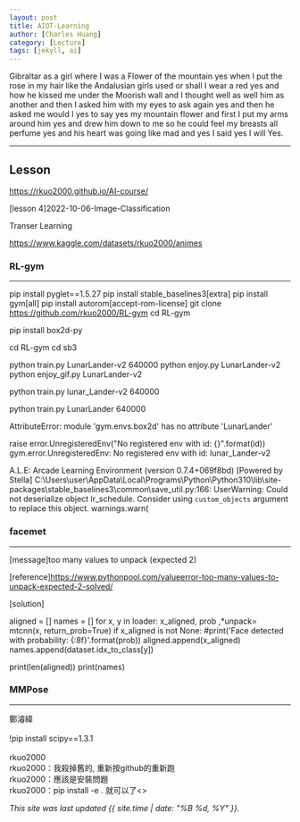 ```yaml
---
layout: post
title: AIOT-Learning
author: [Charles Huang]
category: [Lecture]
tags: [jekyll, ai]
---
```


Gibraltar as a girl where I was a Flower of the mountain yes when I put the rose in my hair like the Andalusian girls used or shall I wear a red yes and how he kissed me under the Moorish wall and I thought well as well him as another and then I asked him with my eyes to ask again yes and then he asked me would I yes to say yes my mountain flower and first I put my arms around him yes and drew him down to me so he could feel my breasts all perfume yes and his heart was going like mad and yes I said yes I will Yes.

---



## Lesson

https://rkuo2000.github.io/AI-course/

[lesson 4]2022-10-06-Image-Classification

Transer Learning

https://www.kaggle.com/datasets/rkuo2000/animes
	

### RL-gym
---
pip install pyglet==1.5.27
pip install stable_baselines3[extra]
pip install gym[all]
pip install autorom[accept-rom-license]
git clone https://github.com/rkuo2000/RL-gym
cd RL-gym

pip install box2d-py 

cd RL-gym
cd sb3

python train.py LunarLander-v2 640000
python enjoy.py LunarLander-v2
python enjoy_gif.py LunarLander-v2


python train.py lunar_Lander-v2 640000

python train.py LunarLander 640000

AttributeError: module 'gym.envs.box2d' has no attribute 'LunarLander'

raise error.UnregisteredEnv("No registered env with id: {}".format(id))
gym.error.UnregisteredEnv: No registered env with id: lunar_Lander-v2

A.L.E: Arcade Learning Environment (version 0.7.4+069f8bd)
[Powered by Stella]
C:\Users\user\AppData\Local\Programs\Python\Python310\lib\site-packages\stable_baselines3\common\save_util.py:166: UserWarning: Could not deserialize object lr_schedule. Consider using `custom_objects` argument to replace this object.
  warnings.warn(

### facemet
---

[message]too many values to unpack (expected 2)<br>
 
[reference]https://www.pythonpool.com/valueerror-too-many-values-to-unpack-expected-2-solved/
 
[solution]<br>
 
aligned = []
names = []
for x, y in loader:
    x_aligned, prob ,*unpack= mtcnn(x, return_prob=True)
       if x_aligned is not None:
         #print('Face detected with probability: {:8f}'.format(prob))
        aligned.append(x_aligned)
        names.append(dataset.idx_to_class[y])

print(len(aligned))
print(names)


### MMPose
---

鄭濬緯<br>
<br>
!pip install scipy==1.3.1<br>
<br>
rkuo2000<br>
rkuo2000：我殺掉舊的, 重新按github的重新跑<br> 
rkuo2000：應該是安裝問題 <br>
rkuo2000：pip install -e . 就可以了<> 
	







*This site was last updated {{ site.time | date: "%B %d, %Y" }}.*
